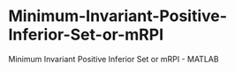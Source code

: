 # Minimum-Invariant-Positive-Inferior-Set-or-mRPI
Minimum Invariant Positive Inferior Set or mRPI - MATLAB
